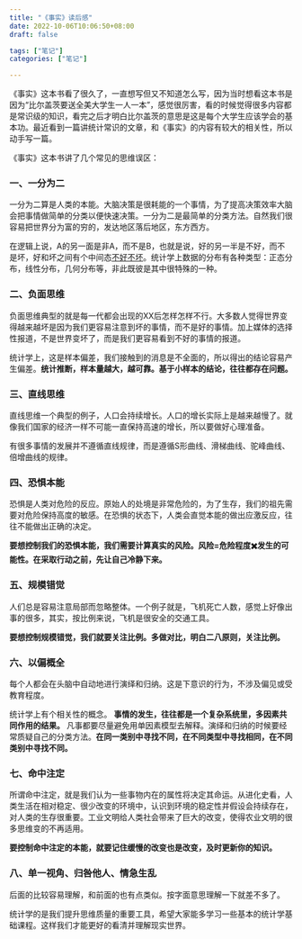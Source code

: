 ```yaml
---
title: "《事实》读后感"
date: 2022-10-06T10:06:50+08:00
draft: false

tags: ["笔记"]
categories: ["笔记"]

---
```


《事实》这本书看了很久了，一直想写但又不知道怎么写，因为当时想看这本书是因为“比尔盖茨要送全美大学生一人一本”，感觉很厉害，看的时候觉得很多内容都是常识级的知识，看完之后才明白比尔盖茨的意思是这是每个大学生应该学会的基本功。最近看到一篇讲统计常识的文章，和《事实》的内容有较大的相关性，所以动手写一篇。

《事实》这本书讲了几个常见的思维误区：

### 一、一分为二

一分为二算是人类的本能。大脑决策是很耗能的一个事情，为了提高决策效率大脑会把事情做简单的分类以便快速决策。一分为二是最简单的分类方法。自然我们很容易把世界分为富的穷的，发达地区落后地区，东方西方。

在逻辑上说，A的另一面是非A，而不是B，也就是说，好的另一半是不好，而不是坏，好和坏之间有个中间态<u>不好不坏</u>。统计学上数据的分布有各种类型：正态分布，线性分布，几何分布等，非此既彼是其中很特殊的一种。

### 二、负面思维

负面思维典型的就是每一代都会出现的XX后怎样怎样不行。大多数人觉得世界变得越来越坏是因为我们更容易注意到坏的事情，而不是好的事情。加上媒体的选择性报道，不是世界变坏了，而是我们更容易看到不好的事情的报道。

统计学上，这是样本偏差，我们接触到的消息是不全面的，所以得出的结论容易产生偏差。**统计推断，样本量越大，越可靠。基于小样本的结论，往往都存在问题。**

### 三、直线思维

直线思维一个典型的例子，人口会持续增长。人口的增长实际上是越来越慢了。就像我们国家的经济一样不可能一直保持高速的增长，所以要做好心理准备。

有很多事情的发展并不遵循直线规律，而是遵循S形曲线、滑梯曲线、驼峰曲线、倍增曲线的规律。

### 四、恐惧本能

恐惧是人类对危险的反应。原始人的处境是非常危险的，为了生存，我们的祖先需要对危险保持高度的敏感。在恐惧的状态下，人类会直觉本能的做出应激反应，往往不能做出正确的决定。

**要想控制我们的恐惧本能，我们需要计算真实的风险。风险=危险程度✖️发生的可能性。在采取行动之前，先让自己冷静下来。**

### 五、规模错觉

人们总是容易注意局部而忽略整体。一个例子就是，飞机死亡人数，感觉上好像出事的很多，其实，按比例来说，飞机是很安全的交通工具。

**要想控制规模错觉，我们就要关注比例。多做对比，明白二八原则，关注比例。**

### 六、以偏概全

每个人都会在头脑中自动地进行演绎和归纳。这是下意识的行为，不涉及偏见或受教育程度。

统计学上有个相关性的概念。 **事情的发生，往往都是一个复杂系统里，多因素共同作用的结果。** 凡事都要尽量避免用单因素模型去解释。演绎和归纳的时候要经常质疑自己的分类方法。**在同一类别中寻找不同，在不同类型中寻找相同，在不同类别中寻找不同。**

### 七、命中注定

所谓命中注定，就是我们认为一些事物内在的属性将决定其命运。从进化史看，人类生活在相对稳定、很少改变的环境中，认识到环境的稳定性并假设会持续存在，对人类的生存很重要。工业文明给人类社会带来了巨大的改变，使得农业文明的很多思维变的不再适用。

**要控制命中注定的本能，就要记住缓慢的改变也是改变，及时更新你的知识。**

### 八、单一视角、归咎他人、情急生乱

后面的比较容易理解，和前面的也有点类似。按字面意思理解一下就差不多了。

统计学的是我们提升思维质量的重要工具，希望大家能多学习一些基本的统计学基础课程。这样我们才能更好的看清并理解现实世界。
